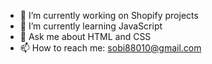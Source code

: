 - 🔭 I’m currently working on Shopify projects
- 🌱 I’m currently learning JavaScript
- 💬 Ask me about HTML and CSS
- 📫 How to reach me: sobi88010@gmail.com
